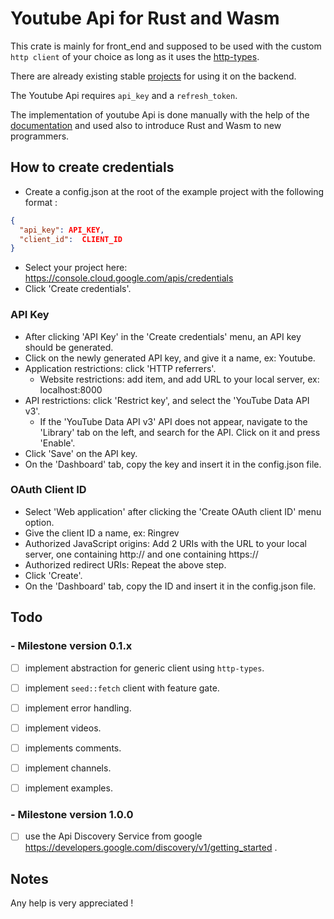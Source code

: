 # Youtube Api for Rust and Wasm

This crate is mainly for front_end  and supposed to be used with the custom `http client` of your choice as long as it uses the [http-types](https://docs.rs/http-types/2.11.0/http_types/). 

There are already existing stable [projects](https://github.com/Byron/google-apis-rs) for using it on the backend.

The Youtube Api requires `api_key` and a `refresh_token`.

The implementation of youtube Api is done manually with the help of the [documentation](https://developers.google.com/youtube/v3/docs) and used also to introduce Rust and Wasm to new programmers.


## How to create credentials


- Create a config.json at the root of the example project with the following format :

```json
{
  "api_key": API_KEY,
  "client_id":  CLIENT_ID
}
```
- Select your project here: https://console.cloud.google.com/apis/credentials
- Click 'Create credentials'.

### API Key
- After clicking 'API Key' in the 'Create credentials' menu, an API key should be generated.
- Click on the newly generated API key, and give it a name, ex: Youtube.
- Application restrictions: click 'HTTP referrers'.
    - Website restrictions: add item, and add URL to your local server, ex: localhost:8000
- API restrictions: click 'Restrict key', and select the 'YouTube Data API v3'.
    - If the 'YouTube Data API v3' API does not appear, navigate to the 'Library' tab on the left, and search for the API. Click on it and press 'Enable'.
- Click 'Save' on the API key.
- On the 'Dashboard' tab, copy the key and insert it in the config.json file.

### OAuth Client ID
- Select 'Web application' after clicking the 'Create OAuth client ID' menu option.
- Give the client ID a name, ex: Ringrev
- Authorized JavaScript origins: Add 2 URIs with the URL to your local server, one containing http:// and one containing https://
- Authorized redirect URIs: Repeat the above step.
- Click 'Create'.
- On the 'Dashboard' tab, copy the ID and insert it in the config.json file.


## Todo 

### - Milestone version 0.1.x
    

- [ ] implement abstraction for generic client using `http-types`.
- [ ] implement `seed::fetch` client with feature gate.
- [ ] implement error handling.
- [ ] implement videos.
- [ ] implements comments.
- [ ] implement channels.
- [ ] implement examples.


### - Milestone version 1.0.0

- [ ] use the Api Discovery Service from google https://developers.google.com/discovery/v1/getting_started .


## Notes

Any help is very appreciated !
